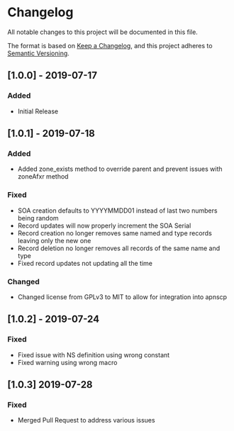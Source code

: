 # Changelog
All notable changes to this project will be documented in this file.

The format is based on [Keep a Changelog](https://keepachangelog.com/en/1.0.0/),
and this project adheres to [Semantic Versioning](https://semver.org/spec/v2.0.0.html).

## [1.0.0] - 2019-07-17
### Added
- Initial Release

## [1.0.1] - 2019-07-18
### Added
- Added zone_exists method to override parent and prevent issues with zoneAfxr method
### Fixed
- SOA creation defaults to YYYYMMDD01 instead of last two numbers being random
- Record updates will now properly increment the SOA Serial
- Record creation no longer removes same named and type records leaving only the new one
- Record deletion no longer removes all records of the same name and type
- Fixed record updates not updating all the time
### Changed
- Changed license from GPLv3 to MIT to allow for integration into apnscp

## [1.0.2] - 2019-07-24
### Fixed
- Fixed issue with NS definition using wrong constant
- Fixed warning using wrong macro

## [1.0.3] 2019-07-28
### Fixed
- Merged Pull Request to address various issues
